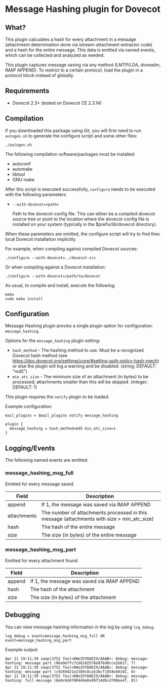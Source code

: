 Message Hashing plugin for Dovecot
==================================

What?
-----

This plugin calculates a hash for every attachment in a message (attachment
determination done via istream-attachment-extractor code) and a hash for the
entire message. This data is emitted via named events, which can be collected
and analyzed as needed.

This plugin captures message saving via any method (LMTP/LDA, doveadm, IMAP
APPEND). To restrict to a certain protocol, load the plugin in a protocol
block instead of globally.

Requirements
------------

* Dovecot 2.3+ (tested on Dovecot CE 2.3.14)

Compilation
-----------

If you downloaded this package using Git, you will first need to run
`autogen.sh` to generate the configure script and some other files:

```
./autogen.sh
```

The following compilation software/packages must be installed:

 - autoconf
 - automake
 - libtool
 - GNU make

After this script is executed successfully, `configure` needs to be executed
with the following parameters:

 - `--with-dovecot=<path>`

   Path to the dovecot-config file. This can either be a compiled dovecot
   source tree or point to the location where the dovecot-config file is
   installed on your system (typically in the $prefix/lib/dovecot directory).

When these paremeters are omitted, the configure script will try to find thex
local Dovecot installation implicitly.

For example, when compiling against compiled Dovecot sources:

```
./configure --with-dovecot=../dovecot-src
```

Or when compiling against a Dovecot installation:

```
./configure --with-dovecot=/path/to/dovecot
```

As usual, to compile and install, execute the following:

```
make
sudo make install
```

Configuration
-------------

Message Hashing plugin provies a single plugin option for configuration:
`message_hashing`.

Options for the `message_hashing` plugin setting:

 - `hash_method` - The hashing method to use. Must be a recognized Dovecot
                   hash method (see
                   https://doc.dovecot.org/settings/core/#setting-auth-policy-hash-mech)
                   or else the plugin will log a warning and be disabled.
                   (string; DEFAULT: "md5")
 - `min_atc_size` - The minimum size of an attachment (in bytes) to be
                    processed; attachments smaller than this will be skipped.
                    (integer; DEFAULT: 1)

This plugin requires the `notify` plugin to be loaded.

Example configuration:

```
mail_plugins = $mail_plugins notify message_hashing

plugin {
  message_hashing = hash_method=md5 min_atc_size=1
}
```

Logging/Events
--------------

The following named events are emitted:

### message_hashing_msg_full

Emitted for every message saved.

Field       | Description     
----------- | -----------
append      | If 1, the message was saved via IMAP APPEND
attachments | The number of attachments processed in this message (attachments with size > min_atc_size)
hash        | The hash of the entire message
size        | The size (in bytes) of the entire message

### message_hashing_msg_part

Emitted for every attachment found.

Field  | Description     
-------| -----------
append | If 1, the message was saved via IMAP APPEND
hash   | The hash of the attachment
size   | The size (in bytes) of the attachment

Debugging
---------

You can view message hashing information in the log by using `log_debug`:

```
log_debug = event=message_hashing_msg_full OR event=message_hashing_msg_part
```

Example output:

```
Apr 21 19:11:39 imap(3752 foo)<KWoZVYDAEI9/AAAB>: Debug: message-hashing: message part (06a9effc7cb6182578e876d0cce2b617, 7)
Apr 21 19:11:39 imap(3752 foo)<KWoZVYDAEI9/AAAB>: Debug: message-hashing: message part (c9269421e2389c0ca53bcf1854e49182, 8)
Apr 21 19:11:39 imap(3752 foo)<KWoZVYDAEI9/AAAB>: Debug: message-hashing: full message (8e8c6d47004d4e0a99f14d6cd788ee4f, 81)
```
